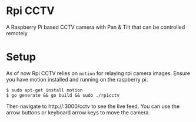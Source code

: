 # Rpi CCTV

A Raspberry Pi based CCTV camera with Pan & Tilt that can be controlled remotely

# Setup

As of now Rpi CCTV relies on `motion` for relaying rpi camera images. Ensure
you have motion installed and running on the raspberry pi.

    $ sudo apt-get install motion
    $ go generate && go build && sudo ./rpicctv

Then navigate to http://<ip-address-of-rpi>:3000/cctv to see the live feed.
You can use the arrow buttons or keyboard arrow keys to move the camera.
